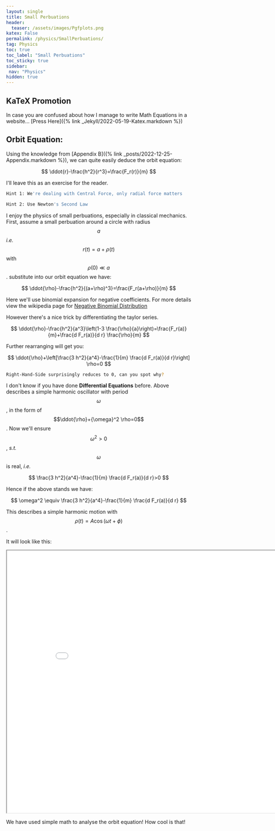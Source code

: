 ```yaml
---
layout: single
title: Small Perbuations
header:
  teaser: /assets/images/Pgfplots.png
katex: False
permalink: /physics/SmallPerbuations/
tag: Physics
toc: true
toc_label: "Small Perbuations"
toc_sticky: true
sidebar:
 nav: "Physics"
hidden: true
---
```


## KaTeX Promotion

In case you are confused about how I manage to write Math Equations in a website...
[Press Here]({% link _Jekyll/2022-05-19-Katex.markdown %})


## Orbit Equation:
Using the knowledge from [Appendix B]({% link _posts/2022-12-25-Appendix.markdown %}), we can quite easily deduce the orbit equation:

$$
\ddot{r}-\frac{h^2}{r^3}=\frac{F_r(r)}{m} 
$$

I'll leave this as an exercise for the reader. 

```bash
Hint 1: We're dealing with Central Force, only radial force matters
```
```bash
Hint 2: Use Newton's Second Law
```

I enjoy the physics of small perbuations, especially in classical mechanics. 
First, assume a small perbuation around a circle with radius $$a$$ *i.e.* $$r(t)=a+\rho(t)$$ with $$\rho(0) \ll a$$. substitute into our orbit equation we have:

$$
\ddot{\rho}-\frac{h^2}{(a+\rho)^3}=\frac{F_r(a+\rho)}{m} 
$$

Here we'll use binomial expansion for negative coefficients. For more details view the wikipedia page for [Negative Binomial Distribution](https://en.wikipedia.org/wiki/Negative_binomial_distribution)

However there's a nice trick by differentiating the taylor series.

$$
\ddot{\rho}-\frac{h^2}{a^3}\left(1-3 \frac{\rho}{a}\right)=\frac{F_r(a)}{m}+\frac{d F_r(a)}{d r} \frac{\rho}{m} 
$$

Further rearranging will get you: 

$$
\ddot{\rho}+\left[\frac{3 h^2}{a^4}-\frac{1}{m} \frac{d F_r(a)}{d r}\right] \rho=0 
$$

```bash
Right-Hand-Side surprisingly reduces to 0, can you spot why?
```

I don't know if you have done **Differential Equations** before. Above describes a simple harmonic oscillator with period $$\omega$$, in the form of $$\ddot{\rho}+{\omega}^2 \rho=0$$. Now we'll ensure $$\omega^2>0$$, *s.t.* $$\omega$$ is real, *i.e.*

$$
\frac{3 h^2}{a^4}-\frac{1}{m} \frac{d F_r(a)}{d r}>0
$$

Hence if the above stands we have:

$$
\omega^2 \equiv \frac{3 h^2}{a^4}-\frac{1}{m} \frac{d F_r(a)}{d r}
$$

This describes a simple harmonic motion with $$\rho(t)=A \cos (\omega t+\phi)$$.

It will look like this:

<iframe src="/assets/Orbit.png" width="865px" height="715px"></iframe>

We have used simple math to analyse the orbit equation! How cool is that!
